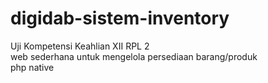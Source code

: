 # digidab-sistem-inventory
Uji Kompetensi Keahlian XII RPL 2 <br>
web sederhana untuk mengelola persediaan barang/produk <br>
php native
